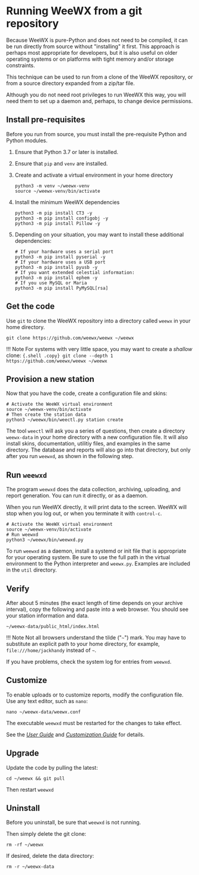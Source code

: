 # Running WeeWX from a git repository

Because WeeWX is pure-Python and does not need to be compiled, it can be run directly from source
without "installing" it first. This approach is perhaps most appropriate for developers, but it is
also useful on older operating systems or on platforms with tight memory and/or storage
constraints.

This technique can be used to run from a clone of the WeeWX repository, or from a source directory
expanded from a zip/tar file.

Although you do not need root privileges to run WeeWX this way, you will need them to set up a
daemon and, perhaps, to change device permissions.

## Install pre-requisites

Before you run from source, you must install the pre-requisite Python and Python modules.

1. Ensure that Python 3.7 or later is installed.

2. Ensure that `pip` and `venv` are installed.

3. Create and activate a virtual environment in your home directory

    ``` {.shell .copy}
    python3 -m venv ~/weewx-venv
    source ~/weewx-venv/bin/activate
    ```

4. Install the minimum WeeWX dependencies

    ``` {.shell .copy}
    python3 -m pip install CT3 -y
    python3 -m pip install configobj -y
    python3 -m pip install Pillow -y
    ```

5. Depending on your situation, you may want to install these additional dependencies:

    ``` {.shell .copy}
    # If your hardware uses a serial port
    python3 -m pip install pyserial -y
    # If your hardware uses a USB port
    python3 -m pip install pyusb -y
    # If you want extended celestial information:
    python3 -m pip install ephem -y
    # If you use MySQL or Maria
    python3 -m pip install PyMySQL[rsa]
    ```

## Get the code

Use `git` to clone the WeeWX repository into a directory called `weewx` in your home directory.

```shell
git clone https://github.com/weewx/weewx ~/weewx
```

!!! Note
    For systems with very little space, you may want to create a *shallow* clone:
    ``` {.shell .copy}
    git clone --depth 1 https://github.com/weewx/weewx ~/weewx
    ```


## Provision a new station

Now that you have the code, create a configuration file and skins:
```{.shell .copy}
# Activate the WeeWX virtual environment
source ~/weewx-venv/bin/activate
# Then create the station data
python3 ~/weewx/bin/weectl.py station create
```

The tool `weectl` will ask you a series of questions, then create a directory
`weewx-data` in your home directory with a new configuration file. It will
also install skins, documentation, utilitiy files, and examples in the same
directory. The database and reports will also go into that directory, but
only after you run `weewxd`, as shown in the following step.


## Run `weewxd`

The program `weewxd` does the data collection, archiving, uploading, and report
generation.  You can run it directly, or as a daemon.

When you run WeeWX directly, it will print data to the screen. WeeWX will
stop when you log out, or when you terminate it with `control-c`.

```{.shell .copy}
# Activate the WeeWX virtual environment
source ~/weewx-venv/bin/activate
# Run weewxd
python3 ~/weewx/bin/weewxd.py
```

To run `weewxd` as a daemon, install a systemd or init file that is
appropriate for your operating system. Be sure to use the full path in the
virtual environment to the Python interpreter and `weewx.py`. Examples are
included in the `util` directory.


## Verify

After about 5 minutes (the exact length of time depends on your archive
interval), copy the following and paste into a web browser. You should see
your station information and data.

    ~/weewx-data/public_html/index.html

!!! Note
    Not all browsers understand the tilde ("`~`") mark. You may
    have to substitute an explicit path to your home directory,
    for example, `file:///home/jackhandy` instead of `~`.

If you have problems, check the system log for entries from `weewxd`.


## Customize

To enable uploads or to customize reports, modify the configuration file.
Use any text editor, such as `nano`:

    nano ~/weewx-data/weewx.conf

The executable `weewxd` must be restarted for the changes to take effect.

See the [*User Guide*](../../usersguide) and [*Customization Guide*](../../custom) for details.


## Upgrade

Update the code by pulling the latest:
```shell
cd ~/weewx && git pull
```

Then restart `weewxd`


## Uninstall

Before you uninstall, be sure that `weewxd` is not running.

Then simply delete the git clone:

```shell
rm -rf ~/weewx
```

If desired, delete the data directory:

```shell
rm -r ~/weewx-data
```
